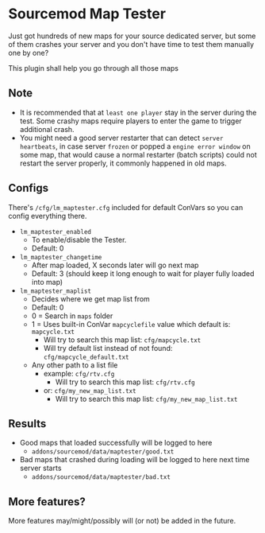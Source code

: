 Sourcemod Map Tester
=====

Just got hundreds of new maps for your source dedicated server, but some of them crashes your server and you don't have time to test them manually one by one?

This plugin shall help you go through all those maps

Note
-----

* It is recommended that at `least one player` stay in the server during the test. Some crashy maps require players to enter the game to trigger additional crash.
* You might need a good server restarter that can detect `server heartbeats`, in case server `frozen` or popped a `engine error window` on some map, that would cause a normal restarter (batch scripts) could not restart the server properly, it commonly happened in old maps.

Configs
-----

There's `/cfg/lm_maptester.cfg` included for default ConVars so you can config everything there.

* `lm_maptester_enabled`
  * To enable/disable the Tester.
  * Default: 0
* `lm_maptester_changetime`
  * After map loaded, X seconds later will go next map
  * Default: 3 (should keep it long enough to wait for player fully loaded into map)
* `lm_maptester_maplist`
  * Decides where we get map list from
  * Default: 0
  * 0 = Search in `maps` folder
  * 1 = Uses built-in ConVar `mapcyclefile` value which default is: `mapcycle.txt`
    * Will try to search this map list: `cfg/mapcycle.txt`
    * Will try default list instead of not found: `cfg/mapcycle_default.txt`
  * Any other path to a list file
    * example: `cfg/rtv.cfg`
      * Will try to search this map list: `cfg/rtv.cfg`
    * or: `cfg/my_new_map_list.txt`
      * Will try to search this map list: `cfg/my_new_map_list.txt`

Results
-----

* Good maps that loaded successfully will be logged to here
  * `addons/sourcemod/data/maptester/good.txt`
* Bad maps that crashed during loading will be logged to here next time server starts
  * `addons/sourcemod/data/maptester/bad.txt`

More features?
-----

More features may/might/possibly will (or not) be added in the future.
